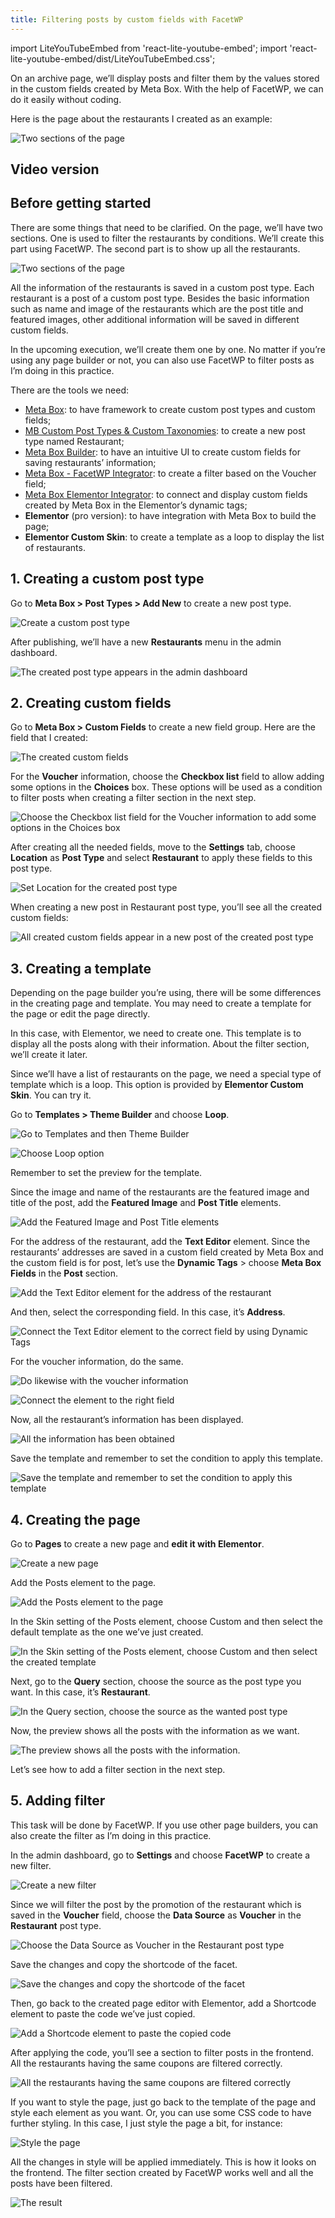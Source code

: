 ```yaml
---
title: Filtering posts by custom fields with FacetWP
---
```


import LiteYouTubeEmbed from 'react-lite-youtube-embed';
import 'react-lite-youtube-embed/dist/LiteYouTubeEmbed.css';

On an archive page, we’ll display posts and filter them by the values stored in the custom fields created by Meta Box. With the help of FacetWP, we can do it easily without coding.

Here is the page about the restaurants I created as an example:

![Two sections of the page](https://i.imgur.com/KcIh5xL.gif)

## Video version

<LiteYouTubeEmbed id='kjkVaC_QKQs' />

## Before getting started

There are some things that need to be clarified. On the page, we’ll have two sections. One is used to filter the restaurants by conditions. We’ll create this part using FacetWP. The second part is to show up all the restaurants.

![Two sections of the page](https://i.imgur.com/1KwGTbg.png)

All the information of the restaurants is saved in a custom post type. Each restaurant is a post of a custom post type. Besides the basic information such as name and image of the restaurants which are the post title and featured images, other additional information will be saved in different custom fields.

In the upcoming execution, we’ll create them one by one. No matter if you’re using any page builder or not, you can also use FacetWP to filter posts as I’m doing in this practice.

There are the tools we need:

* [Meta Box](https://metabox.io/): to have framework to create custom post types and custom fields;
* [MB Custom Post Types & Custom Taxonomies](https://metabox.io/plugins/custom-post-type/): to create a new post type named Restaurant;
* [Meta Box Builder](https://metabox.io/plugins/meta-box-builder/): to have an intuitive UI to create custom fields for saving restaurants’ information;
* [Meta Box - FacetWP Integrator](https://metabox.io/plugins/meta-box-facetwp-integrator/): to create a filter based on the Voucher field;
* [Meta Box Elementor Integrator](https://metabox.io/plugins/mb-elementor-integrator/): to connect and display custom fields created by Meta Box in the Elementor’s dynamic tags;
* **Elementor** (pro version): to have integration with Meta Box to build the page;
* **Elementor Custom Skin**: to create a template as a loop to display the list of restaurants.

## 1. Creating a custom post type

Go to **Meta Box > Post Types > Add New** to create a new post type.

![Create a custom post type](https://i.imgur.com/6sOZGUC.png)

After publishing, we’ll have a new **Restaurants** menu in the admin dashboard.

![The created post type appears in the admin dashboard](https://i.imgur.com/TnHSOKQ.png)

## 2. Creating custom fields

Go to **Meta Box > Custom Fields** to create a new field group. Here are the field that I created:

![The created custom fields](https://i.imgur.com/z2NgC9J.png)

For the **Voucher** information, choose the **Checkbox list** field to allow adding some options in the **Choices** box. These options will be used as a condition to filter posts when creating a filter section in the next step.

![Choose the Checkbox list field for the Voucher information to add some options in the Choices box](https://i.imgur.com/CAFAseK.png)

After creating all the needed fields, move to the **Settings** tab, choose **Location** as **Post Type** and select **Restaurant** to apply these fields to this post type.

![Set Location for the created post type](https://i.imgur.com/aH4gsoe.png)

When creating a new post in Restaurant post type, you’ll see all the created custom fields:

![All created custom fields appear in a new post of the created post type](https://i.imgur.com/kNNgVlz.png)

## 3. Creating a template

Depending on the page builder you’re using, there will be some differences in the creating page and template. You may need to create a template for the page or edit the page directly.

In this case, with Elementor, we need to create one. This template is to display all the posts along with their information. About the filter section, we’ll create it later.

Since we’ll have a list of restaurants on the page, we need a special type of template which is a loop. This option is provided by **Elementor Custom Skin**. You can try it. 

Go to **Templates > Theme Builder** and choose **Loop**.

![Go to Templates and then Theme Builder](https://i.imgur.com/j1X9403.png)

![Choose Loop option](https://i.imgur.com/C3XZx7u.png)

Remember to set the preview for the template.

Since the image and name of the restaurants are the featured image and title of the post, add the **Featured Image** and **Post Title** elements.

![Add the Featured Image and Post Title elements ](https://i.imgur.com/t88N4jD.png)

For the address of the restaurant, add the **Text Editor** element. Since the restaurants’ addresses are saved in a custom field created by Meta Box and the custom field is for post, let’s use the **Dynamic Tags** > choose **Meta Box Fields** in the **Post** section. 

![Add the Text Editor element for the address of the restaurant](https://i.imgur.com/dI5pXSb.png)

And then, select the corresponding field. In this case, it’s **Address**.

![Connect the Text Editor element to the correct field by using Dynamic Tags](https://i.imgur.com/tG9sWJw.png)

For the voucher information, do the same.

![Do likewise with the voucher information](https://i.imgur.com/NRH3aIC.png)

![Connect the element to the right field](https://i.imgur.com/D9iY0Xr.png)

Now, all the restaurant’s information has been displayed.

![All the information has been obtained](https://i.imgur.com/PQzv5RG.png)

Save the template and remember to set the condition to apply this template.

![Save the template and remember to set the condition to apply this template](https://i.imgur.com/23Wa2Fh.png)

## 4. Creating the page

Go to **Pages** to create a new page and **edit it with Elementor**.

![Create a new page](https://i.imgur.com/jogEKj6.png)

Add the Posts element to the page.

![Add the Posts element to the page](https://i.imgur.com/VGioxUT.png)

In the Skin setting of the Posts element, choose Custom and then select the default template as the one we’ve just created.

![In the Skin setting of the Posts element, choose Custom and then select the created template](https://i.imgur.com/YwgDCzr.png)

Next, go to the **Query** section, choose the source as the post type you want. In this case, it’s **Restaurant**.

![In the Query section, choose the source as the wanted post type](https://i.imgur.com/ef865A8.png)

Now, the preview shows all the posts with the information as we want.

![The preview shows all the posts with the information.](https://i.imgur.com/UIxRMnQ.png)

Let’s see how to add a filter section in the next step.

## 5. Adding filter

This task will be done by FacetWP. If you use other page builders, you can also create the filter as I’m doing in this practice.

In the admin dashboard, go to **Settings** and choose **FacetWP** to create a new filter.

![Create a new filter](https://i.imgur.com/xR9nNT6.png)

Since we will filter the post by the promotion of the restaurant which is saved in the **Voucher** field, choose the **Data Source** as **Voucher** in the **Restaurant** post type.

![Choose the Data Source as Voucher in the Restaurant post type](https://i.imgur.com/TBkcCS5.png)

Save the changes and copy the shortcode of the facet.

![Save the changes and copy the shortcode of the facet](https://i.imgur.com/7KTGmPH.png)

Then, go back to the created page editor with Elementor, add a Shortcode element to paste the code we’ve just copied.

![Add a Shortcode element to paste the copied code](https://i.imgur.com/jjFu27A.png)

After applying the code, you’ll see a section to filter posts in the frontend. All the restaurants having the same coupons are filtered correctly.

![All the restaurants having the same coupons are filtered correctly](https://i.imgur.com/ZUipHsz.gif)

If you want to style the page, just go back to the template of the page and style each element as you want. Or, you can use some CSS code to have further styling. In this case, I just style the page a bit, for instance:

![Style the page](https://i.imgur.com/6k2QCRy.png)

All the changes in style will be applied immediately. This is how it looks on the frontend. The filter section created by FacetWP works well and all the posts have been filtered.

![The result](https://i.imgur.com/KcIh5xL.gif)

